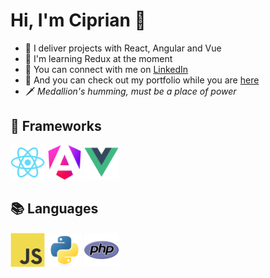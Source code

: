 # Hi, I'm Ciprian 🫡

- 💯 I deliver projects with React, Angular and Vue
- 📖 I'm learning Redux at the moment
- 💼 You can connect with me on [LinkedIn](https://www.linkedin.com/in/ciprian-botnari-b15a5b286/)
- 🎯 And you can check out my portfolio while you are [here](https://sufferal.github.io/portfolio/)
- 🗡️ *Medallion's humming, must be a place of power*

## 🧩 Frameworks
<div>
  <img src="https://github.com/devicons/devicon/blob/master/icons/react/react-original.svg" alt="React" width="55" height="55"/>
  <img src="https://github.com/devicons/devicon/blob/master/icons/angular/angular-original.svg" alt="Angular" width="55" height="55"/>
  <img src="https://github.com/devicons/devicon/blob/master/icons/vuejs/vuejs-original.svg" alt="Vue" width="55" height="55"/>
</div>

## 📚 Languages
<div>
  <img src="https://github.com/devicons/devicon/blob/master/icons/javascript/javascript-original.svg" alt="React" width="55" height="55"/>
  <img src="https://github.com/devicons/devicon/blob/master/icons/python/python-original.svg" alt="Python" width="55" height="55"/>
  <img src="https://github.com/devicons/devicon/blob/master/icons/php/php-original.svg" alt="PHP" width="55" height="55"/>
</div>

<!--
**Sufferal/Sufferal** is a ✨ _special_ ✨ repository because its `README.md` (this file) appears on your GitHub profile.

Here are some ideas to get you started:

- 🔭 I’m currently working on ...
- 🌱 I’m currently learning ...
- 👯 I’m looking to collaborate on ...
- 🤔 I’m looking for help with ...
- 💬 Ask me about ...
- 📫 How to reach me: ...
- 😄 Pronouns: ...
- ⚡ Fun fact: ...
-->
